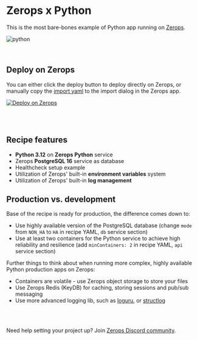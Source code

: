 # Zerops x Python
This is the most bare-bones example of Python app running on [Zerops](https://zerops.io).

![python](https://github.com/zeropsio/recipe-shared-assets/blob/main/covers/cover-python.png)

<br />

## Deploy on Zerops
You can either click the deploy button to deploy directly on Zerops, or manually copy the [import yaml](https://github.com/zeropsio/recipe-python/blob/main/zerops-project-import.yml) to the import dialog in the Zerops app.

[![Deploy on Zerops](https://github.com/zeropsio/recipe-shared-assets/blob/main/deploy-button/green/deploy-button.svg)](https://app.zerops.io/recipe/python)

<br/>
<br/>

## Recipe features
- **Python 3.12** on **Zerops Python** service
- Zerops **PostgreSQL 16** service as database
- Healthcheck setup example
- Utilization of Zerops' built-in **environment variables** system
- Utilization of Zerops' built-in **log management**

## Production vs. development

Base of the recipe is ready for production, the difference comes down to:

- Use highly available version of the PostgreSQL database (change `mode` from `NON_HA` to `HA` in recipe YAML, `db` service section)
- Use at least two containers for the Python service to achieve high reliability and resilience (add `minContainers: 2` in recipe YAML, `api` service section)

Further things to think about when running more complex, highly available Python production apps on Zerops:

- Containers are volatile - use Zerops object storage to store your files
- Use Zerops Redis (KeyDB) for caching, storing sessions and pub/sub messaging
- Use more advanced logging lib, such as [loguru](https://github.com/Delgan/loguru), or [structlog](https://github.com/hynek/structlog)

<br/>
<br/>

Need help setting your project up? Join [Zerops Discord community](https://discord.com/invite/WDvCZ54).
